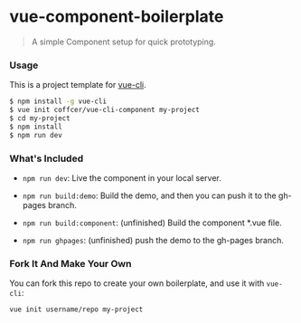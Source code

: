# vue-component-boilerplate

> A simple Component setup for quick prototyping.

### Usage

This is a project template for [vue-cli](https://github.com/vuejs/vue-cli).

``` bash
$ npm install -g vue-cli
$ vue init coffcer/vue-cli-component my-project
$ cd my-project
$ npm install
$ npm run dev
```

### What's Included

- `npm run dev`: Live the component in your local server.

- `npm run build:demo`: Build the demo, and then you can push it to the gh-pages branch.

- `npm run build:component`: (unfinished) Build the component *.vue file.

- `npm run ghpages`: (unfinished) push the demo to the gh-pages branch.


### Fork It And Make Your Own

You can fork this repo to create your own boilerplate, and use it with `vue-cli`:

``` bash
vue init username/repo my-project
```
